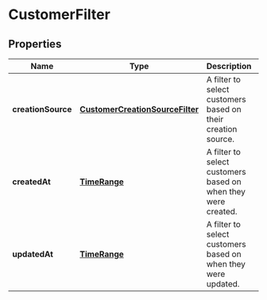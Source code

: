 
# CustomerFilter

## Properties
Name | Type | Description | Notes
------------ | ------------- | ------------- | -------------
**creationSource** | [**CustomerCreationSourceFilter**](CustomerCreationSourceFilter.md) | A filter to select customers based on their creation source. |  [optional]
**createdAt** | [**TimeRange**](TimeRange.md) | A filter to select customers based on when they were created. |  [optional]
**updatedAt** | [**TimeRange**](TimeRange.md) | A filter to select customers based on when they were updated. |  [optional]



